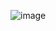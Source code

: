 ![image](https://github.com/dangtoan20/learn-laravel/assets/115624538/2083b445-118b-462a-a72f-a3eb3e88dfe3)
